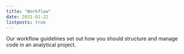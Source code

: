 ```yaml
---
title: "Workflow"
date: 2021-01-22
listposts: true
---
```


Our workflow guidelines set out how you should structure and manage code in an analytical project.
